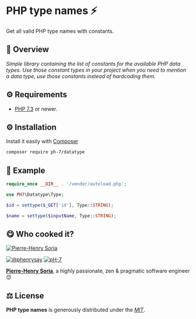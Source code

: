# PHP type names ⚡️

Get all valid PHP type names with constants.

## 📄 Overview

*Simple library containing the list of constants for the available PHP data types. Use those constant types in your project when you need to mention a data type, use those constants instead of hardcoding them.*


## ⚙️ Requirements

* [PHP 7.3](https://www.php.net/releases/7_3_0.php) or newer.

## ⚙️ Installation

Install it easily with [Composer](https://getcomposer.org/doc/00-intro.md)

```bash
composer require ph-7/datatype
```

## 🤠 Example

```php
require_once __DIR__ . '/vendor/autoload.php';

use PH7\Datatype\Type;

$id = settype($_GET['id'], Type::STRING);

$name = settype($inputName, Type::STRING);
```


## 😋 Who cooked it?

[![Pierre-Henry Soria](https://s.gravatar.com/avatar/a210fe61253c43c869d71eaed0e90149?s=200)](https://ph7.me "Pierre-Henry Soria personal website")


[![@phenrysay][twitter-image]](https://twitter.com/phenrysay) [![pH-7][github-image]](https://github.com/pH-7)

**[Pierre-Henry Soria](https://ph7.me)**, a highly passionate, zen &amp; pragmatic software engineer 😊


## ⚖️ License

**PHP type names** is generously distributed under the *[MIT](https://opensource.org/licenses/MIT)*.


<!-- GitHub's Markdown reference links -->
[twitter-image]: https://img.shields.io/badge/Twitter-1DA1F2?style=for-the-badge&logo=twitter&logoColor=white
[github-image]: https://img.shields.io/badge/GitHub-100000?style=for-the-badge&logo=github&logoColor=white

<!-- Generated by https://github.com/pH-7/cool-readme-generator -->
